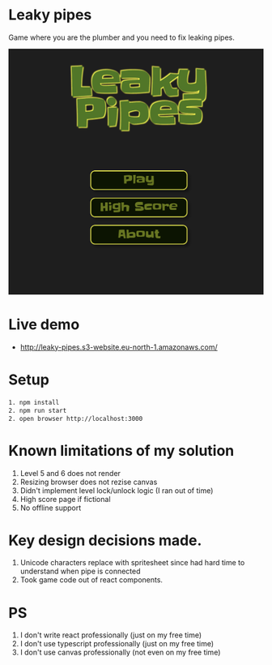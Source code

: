 # Leaky pipes
  
Game where you are the plumber and you need to fix leaking pipes.

![](./leaky-pipes.png)






# Live demo

  - http://leaky-pipes.s3-website.eu-north-1.amazonaws.com/





# Setup

    1. npm install
    2. npm run start
    2. open browser http://localhost:3000



# Known limitations of my solution
  1. Level 5 and 6 does not render
  2. Resizing browser does not rezise canvas
  3. Didn't implement level lock/unlock logic (I ran out of time)
  4. High score page if fictional
  5. No offline support


# Key design decisions made.
  1. Unicode characters replace with spritesheet since had hard time to understand when pipe is connected 
  2. Took game code out of react components.



# PS
  1. I don't write react professionally (just on my free time)
  2. I don't use typescript professionally (just on my free time)
  3. I don't use canvas professionally (not even on my free time)